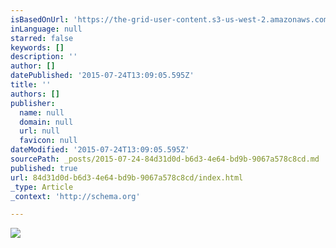 ```yaml
---
isBasedOnUrl: 'https://the-grid-user-content.s3-us-west-2.amazonaws.com/314683f0-fa65-4e53-aac2-662259e4e543.jpg'
inLanguage: null
starred: false
keywords: []
description: ''
author: []
datePublished: '2015-07-24T13:09:05.595Z'
title: ''
authors: []
publisher:
  name: null
  domain: null
  url: null
  favicon: null
dateModified: '2015-07-24T13:09:05.595Z'
sourcePath: _posts/2015-07-24-84d31d0d-b6d3-4e64-bd9b-9067a578c8cd.md
published: true
url: 84d31d0d-b6d3-4e64-bd9b-9067a578c8cd/index.html
_type: Article
_context: 'http://schema.org'

---
```

![](https://the-grid-user-content.s3-us-west-2.amazonaws.com/314683f0-fa65-4e53-aac2-662259e4e543.jpg)